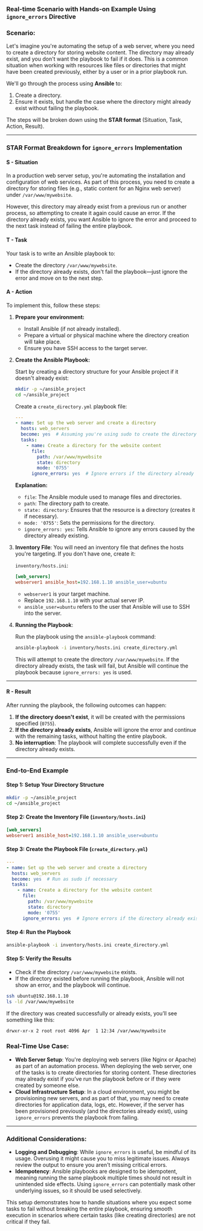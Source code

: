 ### Real-time Scenario with Hands-on Example Using `ignore_errors` Directive

### Scenario:
Let's imagine you're automating the setup of a web server, where you need to create a directory for storing website content. The directory may already exist, and you don't want the playbook to fail if it does. This is a common situation when working with resources like files or directories that might have been created previously, either by a user or in a prior playbook run.

We'll go through the process using **Ansible** to:
1. Create a directory.
2. Ensure it exists, but handle the case where the directory might already exist without failing the playbook.

The steps will be broken down using the **STAR format** (Situation, Task, Action, Result).

---

### **STAR Format Breakdown for `ignore_errors` Implementation**

#### **S - Situation**
In a production web server setup, you're automating the installation and configuration of web services. As part of this process, you need to create a directory for storing files (e.g., static content for an Nginx web server) under `/var/www/mywebsite`.

However, this directory may already exist from a previous run or another process, so attempting to create it again could cause an error. If the directory already exists, you want Ansible to ignore the error and proceed to the next task instead of failing the entire playbook.

#### **T - Task**
Your task is to write an Ansible playbook to:
- Create the directory `/var/www/mywebsite`.
- If the directory already exists, don't fail the playbook—just ignore the error and move on to the next step.

#### **A - Action**
To implement this, follow these steps:

1. **Prepare your environment:**
   - Install Ansible (if not already installed).
   - Prepare a virtual or physical machine where the directory creation will take place.
   - Ensure you have SSH access to the target server.

2. **Create the Ansible Playbook:**

   Start by creating a directory structure for your Ansible project if it doesn't already exist:

   ```bash
   mkdir -p ~/ansible_project
   cd ~/ansible_project
   ```

   Create a `create_directory.yml` playbook file:

   ```yaml
   ---
   - name: Set up the web server and create a directory
     hosts: web_servers
     become: yes  # Assuming you're using sudo to create the directory
     tasks:
       - name: Create a directory for the website content
         file:
           path: /var/www/mywebsite
           state: directory
           mode: '0755'
         ignore_errors: yes  # Ignore errors if the directory already exists
   ```

   **Explanation:**
   - `file`: The Ansible module used to manage files and directories.
   - `path`: The directory path to create.
   - `state: directory`: Ensures that the resource is a directory (creates it if necessary).
   - `mode: '0755'`: Sets the permissions for the directory.
   - `ignore_errors: yes`: Tells Ansible to ignore any errors caused by the directory already existing.

3. **Inventory File**:
   You will need an inventory file that defines the hosts you're targeting. If you don't have one, create it:

   `inventory/hosts.ini`:

   ```ini
   [web_servers]
   webserver1 ansible_host=192.168.1.10 ansible_user=ubuntu
   ```

   - `webserver1` is your target machine.
   - Replace `192.168.1.10` with your actual server IP.
   - `ansible_user=ubuntu` refers to the user that Ansible will use to SSH into the server.

4. **Running the Playbook**:

   Run the playbook using the `ansible-playbook` command:

   ```bash
   ansible-playbook -i inventory/hosts.ini create_directory.yml
   ```

   This will attempt to create the directory `/var/www/mywebsite`. If the directory already exists, the task will fail, but Ansible will continue the playbook because `ignore_errors: yes` is used.

---

#### **R - Result**

After running the playbook, the following outcomes can happen:

1. **If the directory doesn't exist**, it will be created with the permissions specified (`0755`).
2. **If the directory already exists**, Ansible will ignore the error and continue with the remaining tasks, without halting the entire playbook.
3. **No interruption**: The playbook will complete successfully even if the directory already exists.

---

### **End-to-End Example**

#### Step 1: Setup Your Directory Structure

```bash
mkdir -p ~/ansible_project
cd ~/ansible_project
```

#### Step 2: Create the Inventory File (`inventory/hosts.ini`)

```ini
[web_servers]
webserver1 ansible_host=192.168.1.10 ansible_user=ubuntu
```

#### Step 3: Create the Playbook File (`create_directory.yml`)

```yaml
---
- name: Set up the web server and create a directory
  hosts: web_servers
  become: yes  # Run as sudo if necessary
  tasks:
    - name: Create a directory for the website content
      file:
        path: /var/www/mywebsite
        state: directory
        mode: '0755'
      ignore_errors: yes  # Ignore errors if the directory already exists
```

#### Step 4: Run the Playbook

```bash
ansible-playbook -i inventory/hosts.ini create_directory.yml
```

#### Step 5: Verify the Results

- Check if the directory `/var/www/mywebsite` exists.
- If the directory existed before running the playbook, Ansible will not show an error, and the playbook will continue.

```bash
ssh ubuntu@192.168.1.10
ls -ld /var/www/mywebsite
```

If the directory was created successfully or already exists, you’ll see something like this:

```bash
drwxr-xr-x 2 root root 4096 Apr  1 12:34 /var/www/mywebsite
```

### **Real-Time Use Case:**

- **Web Server Setup**: You're deploying web servers (like Nginx or Apache) as part of an automation process. When deploying the web server, one of the tasks is to create directories for storing content. These directories may already exist if you’ve run the playbook before or if they were created by someone else.
- **Cloud Infrastructure Setup**: In a cloud environment, you might be provisioning new servers, and as part of that, you may need to create directories for application data, logs, etc. However, if the server has been provisioned previously (and the directories already exist), using `ignore_errors` prevents the playbook from failing.

---

### **Additional Considerations:**
- **Logging and Debugging**: While `ignore_errors` is useful, be mindful of its usage. Overusing it might cause you to miss legitimate issues. Always review the output to ensure you aren't missing critical errors.
- **Idempotency**: Ansible playbooks are designed to be idempotent, meaning running the same playbook multiple times should not result in unintended side effects. Using `ignore_errors` can potentially mask other underlying issues, so it should be used selectively.

This setup demonstrates how to handle situations where you expect some tasks to fail without breaking the entire playbook, ensuring smooth execution in scenarios where certain tasks (like creating directories) are not critical if they fail.
